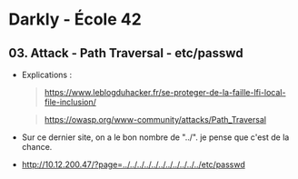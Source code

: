 # Darkly - École 42

## 03. Attack - Path Traversal - etc/passwd</summary>

- Explications :

  > https://www.leblogduhacker.fr/se-proteger-de-la-faille-lfi-local-file-inclusion/

  > https://owasp.org/www-community/attacks/Path_Traversal

- Sur ce dernier site, on a le bon nombre de "../". je pense que c'est de la chance.

- http://10.12.200.47/?page=../../../../../../../../../../../etc/passwd
